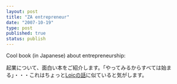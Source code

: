 ```yaml
---
layout: post
title: "ZA entrepreneur"
date: "2007-10-19"
type: post
published: true
status: publish
---
```


Cool book (in Japanese) about entrepreneurship:

起業について、面白い本をご紹介します。「やってみるからすべては始まる」・・・これはちょっと[Loicの話](http://www.youtube.com/watch?v=P9W0ixsYInU)に似ていると気がします。

